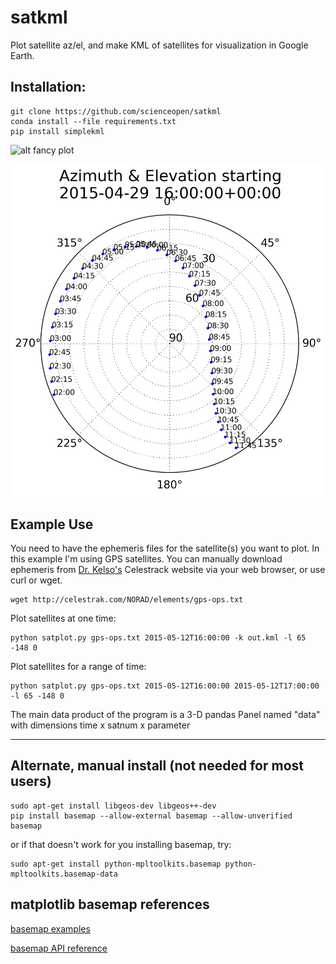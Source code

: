 satkml
======

Plot satellite az/el, and make KML of satellites for visualization in Google Earth.

Installation:
-------------
```
git clone https://github.com/scienceopen/satkml
conda install --file requirements.txt
pip install simplekml
```

![alt fancy plot](http://scienceopen.github.io/gpsconst.png)

![alt az/el plot](azel.png)

Example Use
-----------
You need to have the ephemeris files for the satellite(s) you want to plot.
In this example I'm using GPS satellites.
You can manually download ephemeris from [Dr. Kelso's](http://www.celestrak.com/webmaster.asp) Celestrack website via your web browser, or use curl or wget.
```
wget http://celestrak.com/NORAD/elements/gps-ops.txt
```

Plot satellites at one time:
```
python satplot.py gps-ops.txt 2015-05-12T16:00:00 -k out.kml -l 65 -148 0
```

Plot satellites for a range of time:
```
python satplot.py gps-ops.txt 2015-05-12T16:00:00 2015-05-12T17:00:00 -l 65 -148 0
```

The main data product of the program is a 3-D pandas Panel named "data" 
with dimensions time x satnum x parameter

------------------------------------------------------------

Alternate, manual install (not needed for most users)
-----------------------------------------------------
```
sudo apt-get install libgeos-dev libgeos++-dev
pip install basemap --allow-external basemap --allow-unverified basemap
```
or if that doesn't work for you installing basemap, try:
```
sudo apt-get install python-mpltoolkits.basemap python-mpltoolkits.basemap-data
```

matplotlib basemap references
-----------------------------
[basemap examples](http://introtopython.org/visualization_earthquakes.html)

[basemap API reference](http://matplotlib.org/basemap/)


